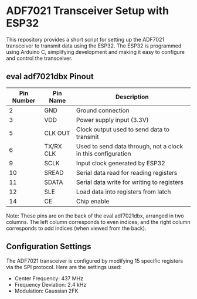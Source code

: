 # ADF7021 Transceiver Setup with ESP32

This repository provides a short script for setting up the ADF7021 transceiver to transmit data using the ESP32. The ESP32 is programmed using Arduino C, simplifying development and making it easy to configure and control the transceiver.

## eval adf7021dbx Pinout

| Pin Number | Pin Name   | Description                                      |
|------------|------------|--------------------------------------------------|
| 2          | GND        | Ground connection                                |
| 3          | VDD        | Power supply input (3.3V)                        |
| 5          | CLK OUT    | Clock output used to send data to transmit       |
| 6          | TX/RX CLK  | Used to send data through, not a clock in this configuration |
| 9          | SCLK       | Input clock generated by ESP32                   |
| 10         | SREAD      | Serial data read for reading registers           |
| 11         | SDATA      | Serial data write for writing to registers       |
| 12         | SLE        | Load data into registers from latch              |
| 14         | CE         | Chip enable                                      |

Note: These pins are on the back of the eval adf7021dbx, arranged in two columns. The left column corresponds to even indices, and the right column corresponds to odd indices (when viewed from the back).

## Configuration Settings

The ADF7021 transceiver is configured by modifying 15 specific registers via the SPI protocol. Here are the settings used:

- Center Frequency: 437 MHz
- Frequency Deviation: 2.4 kHz
- Modulation: Gaussian 2FK
